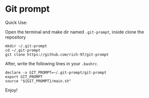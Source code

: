 # Git prompt

Quick Use:

Open the terminal and make dir named `.git-prompt`, inside clone the repository

```shell
mkdir ~/.git-prompt
cd ~/.git-prompt
git clone https://github.com/rich-97/git-prompt
```

After, write the following lines in your `.bashrc`.

```shell
declare -x GIT_PROMPT=~/.git-prompt/git-prompt
export GIT_PROMPT
source "${GIT_PROMPT}/main.sh"
```

Enjoy!
